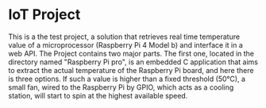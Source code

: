 # IoT Project
This is a the test project, a solution that retrieves real time temperature value of a microprocessor (Raspberry Pi 4 Model b) and interface it in a web API.
The Project contains two major parts. The first one, located in the directory named "Raspberry Pi pro", is an embedded C application that aims to extract the actual temperature of the Raspberry Pi board, and here there is three options. If such a value is higher than a fixed threshold (50°C), a small fan, wired to the Raspberry Pi by GPIO, which acts as a cooling station, will start to spin at the highest available speed. 
